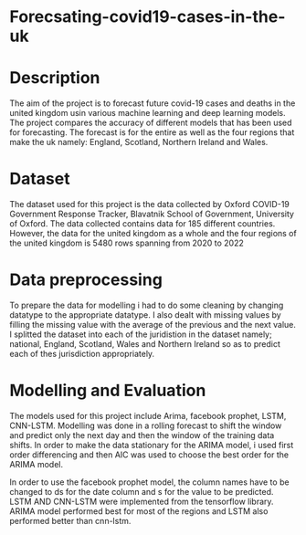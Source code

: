 # Forecsating-covid19-cases-in-the-uk
<h1>Description</h1>
<p>The aim of the project is to forecast future covid-19 cases and deaths in the united kingdom usin various machine learning and deep learning models. 
  The project compares the accuracy of different models that has been used for forecasting. The forecast is for the entire as well as the four regions that make the uk namely:
England, Scotland, Northern Ireland and Wales.</p>
<h1>Dataset</h1>
<p>The dataset used for this project is the data collected by Oxford COVID-19 Government Response Tracker, Blavatnik School of Government, University of Oxford. The data collected contains data for 185 different countries. However, the data for the united kingdom as a whole and the four regions of the united kingdom is 5480 rows spanning from 2020 to 2022
</p>
<h1>Data preprocessing</h1>
<p>
  To prepare the data for modelling i had to do some cleaning by changing datatype to the appropriate datatype. I also dealt with missing values by filling the missing value with the average of the previous and the next value. I splitted the dataset into each of the juridistion in the dataset namely; national, England, Scotland, Wales and Northern Ireland so as to predict each of thes jurisdiction appropriately.
</p>
<h1>Modelling and Evaluation</h1>
<p>
  The models used for this project include Arima, facebook prophet, LSTM, CNN-LSTM. Modelling was done in a rolling forecast to shift the window and predict only the next day and then the window of the training data shifts. In order to make the data stationary for the ARIMA model, i used first order differencing and then AIC was used to choose the best order for the ARIMA model.  
   
</p>

<p>
  In order to use the facebook prophet model, the column names have to be changed to ds for the date column and s for the value to be predicted. LSTM AND CNN-LSTM were implemented from the tensorflow library.
  ARIMA model performed best for most of the regions and LSTM also performed better than cnn-lstm.
</p>
